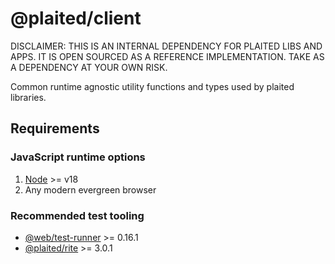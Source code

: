 # @plaited/client

DISCLAIMER: THIS IS AN INTERNAL DEPENDENCY FOR PLAITED LIBS AND APPS. IT IS OPEN SOURCED AS A REFERENCE IMPLEMENTATION. TAKE AS A DEPENDENCY AT YOUR OWN RISK.

Common runtime agnostic utility functions and types used by plaited libraries.

## Requirements

### JavaScript runtime options

1. [Node](https://nodejs.org/en) >= v18
2. Any modern evergreen browser

### Recommended test tooling

- [@web/test-runner](https://www.npmjs.com/package/@web/test-runner) >= 0.16.1
- [@plaited/rite](https://www.npmjs.com/package/@plaited/rite) >= 3.0.1
